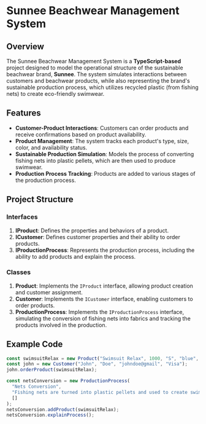 # **Sunnee Beachwear Management System**

## Overview

The Sunnee Beachwear Management System is a **TypeScript-based** project designed to model the operational structure of the sustainable beachwear brand, **Sunnee**. The system simulates interactions between customers and beachwear products, while also representing the brand's sustainable production process, which utilizes recycled plastic (from fishing nets) to create eco-friendly swimwear.

## Features

- **Customer-Product Interactions**: Customers can order products and receive confirmations based on product availability.
- **Product Management**: The system tracks each product's type, size, color, and availability status.
- **Sustainable Production Simulation**: Models the process of converting fishing nets into plastic pellets, which are then used to produce swimwear.
- **Production Process Tracking**: Products are added to various stages of the production process.

## Project Structure

### Interfaces

1. **IProduct**: Defines the properties and behaviors of a product.
2. **ICustomer**: Defines customer properties and their ability to order products.
3. **IProductionProcess**: Represents the production process, including the ability to add products and explain the process.

### Classes

1. **Product**: Implements the `IProduct` interface, allowing product creation and customer assignment.
2. **Customer**: Implements the `ICustomer` interface, enabling customers to order products.
3. **ProductionProcess**: Implements the `IProductionProcess` interface, simulating the conversion of fishing nets into fabrics and tracking the products involved in the production.

## Example Code

```typescript
const swimsuitRelax = new Product("Swimsuit Relax", 1000, "S", "blue", true);
const john = new Customer("John", "Doe", "johndoe@gmail", "Visa");
john.orderProduct(swimsuitRelax);

const netsConversion = new ProductionProcess(
  "Nets Conversion",
  "Fishing nets are turned into plastic pellets and used to create swimwear.",
  []
);
netsConversion.addProduct(swimsuitRelax);
netsConversion.explainProcess();
```
